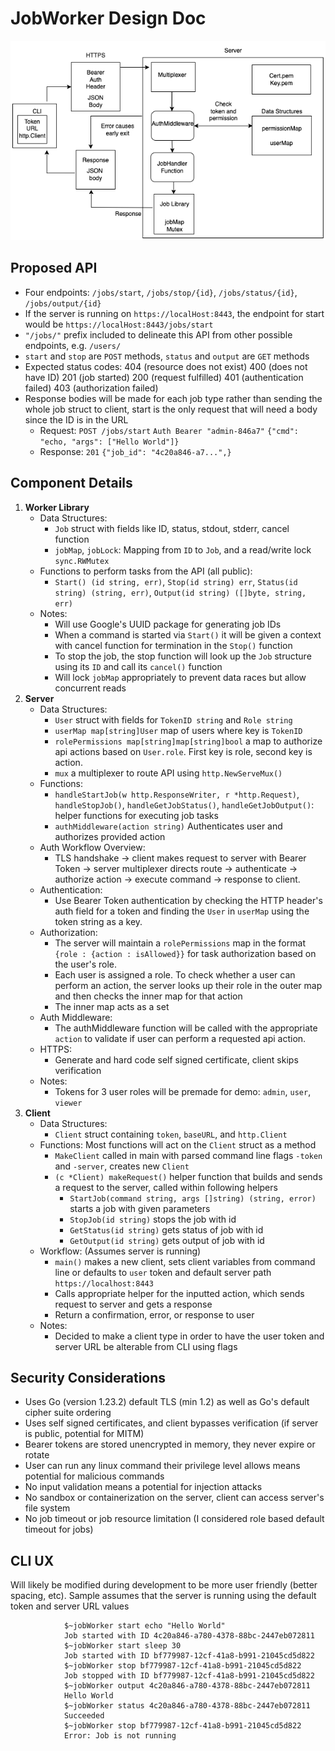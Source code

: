 # JobWorker Design Doc
![Diagram](./images/Diagram.png "Design Approach Diagram")
## Proposed API
- Four endpoints: `/jobs/start`, `/jobs/stop/{id}`, `/jobs/status/{id}`, `/jobs/output/{id}`
- If the server is running on `https://localHost:8443`, the endpoint for start would be `https://localHost:8443/jobs/start`
- `"/jobs/"` prefix included to delineate this API from other possible endpoints, e.g. `/users/` 
- `start` and `stop` are `POST` methods, `status` and `output` are `GET` methods
- Expected status codes: 404 (resource does not exist) 400 (does not have ID) 201 (job started) 200 (request fulfilled) 401 (authentication failed) 403 (authorization failed)
- Response bodies will be made for each job type rather than sending the whole job struct to client, start is the only request that will need a body since the ID is in the URL
    - Request: `POST /jobs/start` `Auth Bearer "admin-846a7"` `{"cmd": "echo, "args": ["Hello World"]}`
    - Response: `201` `{"job_id": "4c20a846-a7...",}`

## Component Details

1. **Worker Library**
    - Data Structures: 
        - `Job` struct with fields like ID, status, stdout, stderr, cancel function 
        - `jobMap`, `jobLock`: Mapping from `ID` to `Job`, and a read/write lock `sync.RWMutex` 
    - Functions to perform tasks from the API (all public):
        - `Start() (id string, err)`, `Stop(id string) err`, `Status(id string) (string, err)`, `Output(id string) ([]byte, string, err)`
    - Notes:
        - Will use Google's UUID package for generating job IDs 
        - When a command is started via `Start()` it will be given a context with cancel function for termination in the `Stop()` function
        - To stop the job, the stop function will look up the `Job` structure using its `ID` and call its `cancel()` function
        - Will lock `jobMap` appropriately to prevent data races but allow concurrent reads
2. **Server**
    -  Data Structures: 
        -  `User` struct with fields for `TokenID string` and `Role string`
        -  `userMap map[string]User` map of users where key is `TokenID`
        -  `rolePermissions map[string]map[string]bool` a map to authorize api actions based on `User.role`. First key is role, second key is action. 
        -  `mux` a multiplexer to route API using `http.NewServeMux()`
    - Functions: 
        - `handleStartJob(w http.ResponseWriter, r *http.Request)`, `handleStopJob()`, `handleGetJobStatus()`, `handleGetJobOutput()`: helper functions for executing job tasks
        - `authMiddleware(action string)` Authenticates user and authorizes provided action 
    - Auth Workflow Overview: 
        - TLS handshake -> client makes request to server with Bearer Token -> server multiplexer directs route -> authenticate -> authorize action -> execute command -> response to client. 
    - Authentication:
        - Use Bearer Token authentication by checking the HTTP header's auth field for a token and finding the `User` in `userMap` using the token string as a key.
    - Authorization:
        - The server will maintain a `rolePermissions` map in the format `{role : {action : isAllowed}}` for task authorization based on the user's role.
        - Each user is assigned a role. To check whether a user can perform an action, the server looks up their role in the outer map and then checks the inner map for that action
        - The inner map acts as a set 
    - Auth Middleware:
        - The authMiddleware function will be called with the appropriate `action` to validate if user can perform a requested api action. 
    - HTTPS:
        - Generate and hard code self signed certificate, client skips verification
    - Notes:
        - Tokens for 3 user roles will be premade for demo: `admin`, `user`, `viewer`
3. **Client**
    - Data Structures:
        - `Client` struct containing `token`, `baseURL`, and `http.Client`
    - Functions: Most functions will act on the `Client` struct as a method
        - `MakeClient` called in main with parsed command line flags `-token` and `-server`, creates new `Client`
        - `(c *Client) makeRequest()` helper function that builds and sends a request to the server, called within following helpers 
            - `StartJob(command string, args []string) (string, error)` starts a job with given parameters
            - `StopJob(id string)` stops the job with id 
            - `GetStatus(id string)` gets status of job with id
            - `GetOutput(id string)` gets output of job with id
    - Workflow: (Assumes server is running)
        - `main()` makes a new client, sets client variables from command line or defaults to `user` token and default server path `https://localhost:8443`
        - Calls appropriate helper for the inputted action, which sends request to server and gets a response
        - Return a confirmation, error, or response to user
    - Notes:
        - Decided to make a client type in order to have the user token and server URL be alterable from CLI using flags

## Security Considerations
- Uses Go (version 1.23.2) default TLS (min 1.2) as well as Go's default cipher suite ordering  
- Uses self signed certificates, and client bypasses verification (if server is public, potential for MITM)
- Bearer tokens are stored unencrypted in memory, they never expire or rotate
- User can run any linux command their privilege level allows means potential for malicious commands
- No input validation means a potential for injection attacks  
- No sandbox or containerization on the server, client can access server's file system
- No job timeout or job resource limitation (I considered role based default timeout for jobs)

## CLI UX
Will likely be modified during development to be more user friendly (better spacing, etc).
Sample assumes that the server is running using the default token and server URL values   
```
            $~jobWorker start echo "Hello World"
            Job started with ID 4c20a846-a780-4378-88bc-2447eb072811 
            $~jobWorker start sleep 30
            Job started with ID bf779987-12cf-41a8-b991-21045cd5d822 
            $~jobWorker stop bf779987-12cf-41a8-b991-21045cd5d822
            Job stopped with ID bf779987-12cf-41a8-b991-21045cd5d822 
            $~jobWorker output 4c20a846-a780-4378-88bc-2447eb072811
            Hello World
            $~jobWorker status 4c20a846-a780-4378-88bc-2447eb072811
            Succeeded
            $~jobWorker stop bf779987-12cf-41a8-b991-21045cd5d822
            Error: Job is not running           
```

